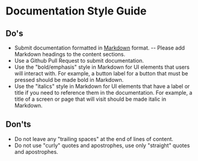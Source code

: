 # Documentation Style Guide

## Do's

- Submit documentation formatted in [Markdown](https://en.wikipedia.org/wiki/Markdown) format.
  -- Please add Markdown headings to the content sections.
- Use a Github Pull Request to submit documentation.
- Use the "bold/emphasis" style  in Markdown for UI elements that users will interact with. For example, a button label for a button that must be pressed should be made bold in Markdown.
- Use the "italics" style in Markdown for UI elements that have a label or title if you need to reference them in the documentation. For example, a title of a screen or page that will visit should be made italic in Markdown.

## Don'ts

- Do not leave any "trailing spaces" at the end of lines of content.
- Do not use "curly" quotes and apostrophes, use only "straight" quotes and apostrophes.
